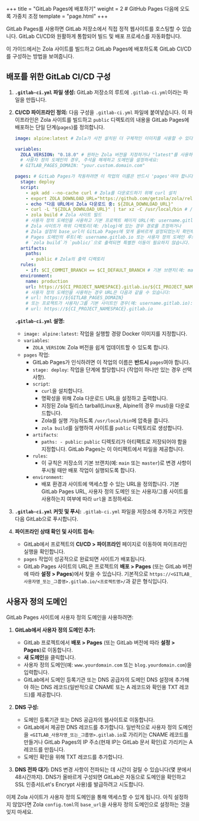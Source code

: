 +++
title = "GitLab Pages에 배포하기"
weight = 2 # GitHub Pages 다음에 오도록 가중치 조정
template = "page.html"
+++

GitLab Pages를 사용하면 GitLab 저장소에서 직접 정적 웹사이트를 호스팅할 수 있습니다. GitLab CI/CD와 원활하게 통합되어 빌드 및 배포 프로세스를 자동화합니다.

이 가이드에서는 Zola 사이트를 빌드하고 GitLab Pages에 배포하도록 GitLab CI/CD를 구성하는 방법을 보여줍니다.

## 배포를 위한 GitLab CI/CD 구성

1.  **`.gitlab-ci.yml` 파일 생성:**
    GitLab 저장소의 루트에 `.gitlab-ci.yml`이라는 파일을 만듭니다.

2.  **CI/CD 파이프라인 정의:**
    다음 구성을 `.gitlab-ci.yml` 파일에 붙여넣습니다. 이 파이프라인은 Zola 사이트를 빌드하고 `public` 디렉토리의 내용을 GitLab Pages에 배포하는 단일 단계(`pages`)를 정의합니다.

    ```yaml
    image: alpine:latest # Zola가 사전 설치된 더 구체적인 이미지를 사용할 수 있다면 그것을 사용해도 됩니다.

    variables:
      ZOLA_VERSION: "0.18.0" # 원하는 Zola 버전을 지정하거나 "latest"를 사용하세요.
      # 사용자 정의 도메인의 경우, 주석을 해제하고 도메인을 설정하세요:
      # GITLAB_PAGES_DOMAIN: "your.custom.domain.com"

    pages: # GitLab Pages가 작동하려면 이 작업의 이름은 반드시 'pages'여야 합니다.
      stage: deploy
      script:
        - apk add --no-cache curl # Zola를 다운로드하기 위해 curl 설치
        - export ZOLA_DOWNLOAD_URL="https://github.com/getzola/zola/releases/download/v${ZOLA_VERSION}/zola-v${ZOLA_VERSION}-x86_64-unknown-linux-musl.tar.gz"
        - echo "다음 URL에서 Zola 다운로드 중: ${ZOLA_DOWNLOAD_URL}"
        - curl -L "${ZOLA_DOWNLOAD_URL}" | tar xz -C /usr/local/bin # /usr/local/bin에 Zola 압축 해제
        - zola build # Zola 사이트 빌드
        # 사용자 정의 도메인을 사용하고 기본 프로젝트 페이지 URL(예: username.gitlab.io/projectname)이 아니거나,
        # Zola 사이트가 하위 디렉토리(예: /blog)에 있는 경우 경로를 조정하거나
        # Zola 설정의 base_url이 GitLab Pages에 맞게 올바르게 설정되었는지 확인해야 할 수 있습니다.
        # Pages 도메인의 루트(예: username.gitlab.io 또는 사용자 정의 도메인 루트)에 있는 사이트의 경우:
        # `zola build`가 `public/`으로 출력되면 특별한 이동이 필요하지 않습니다.
      artifacts:
        paths:
          - public # Zola의 출력 디렉토리
      rules:
        - if: $CI_COMMIT_BRANCH == $CI_DEFAULT_BRANCH # 기본 브랜치(예: main 또는 master)에 푸시할 때만 배포
      environment:
        name: production
        url: https://${CI_PROJECT_NAMESPACE}.gitlab.io/${CI_PROJECT_NAME} # 기본 URL
        # 사용자 정의 도메인을 사용하는 경우 URL은 다음과 같을 수 있습니다:
        # url: https://${GITLAB_PAGES_DOMAIN}
        # 또는 프로젝트가 사용자/그룹 기본 사이트인 경우(예: username.gitlab.io):
        # url: https://${CI_PROJECT_NAMESPACE}.gitlab.io
    ```

    **`.gitlab-ci.yml` 설명:**
    *   `image: alpine:latest`: 작업을 실행할 경량 Docker 이미지를 지정합니다.
    *   `variables`:
        *   `ZOLA_VERSION`: Zola 버전을 쉽게 업데이트할 수 있도록 합니다.
    *   `pages` 작업:
        *   GitLab Pages가 인식하려면 이 작업의 이름은 **반드시** `pages`여야 합니다.
        *   `stage: deploy`: 작업을 단계에 할당합니다 (작업이 하나만 있는 경우 선택 사항).
        *   `script`:
            *   `curl`을 설치합니다.
            *   명확성을 위해 Zola 다운로드 URL을 설정하고 출력합니다.
            *   지정된 Zola 릴리스 tarball(Linux용, Alpine의 경우 musl)을 다운로드합니다.
            *   Zola를 실행 가능하도록 `/usr/local/bin`에 압축을 풉니다.
            *   `zola build`를 실행하여 사이트를 `public` 디렉토리로 생성합니다.
        *   `artifacts`:
            *   `paths: - public`: `public` 디렉토리가 아티팩트로 저장되어야 함을 지정합니다. GitLab Pages는 이 아티팩트에서 파일을 제공합니다.
        *   `rules`:
            *   이 규칙은 저장소의 기본 브랜치(예: `main` 또는 `master`)로 변경 사항이 푸시될 때만 배포 작업이 실행되도록 합니다.
        *   `environment`:
            *   배포 환경과 사이트에 액세스할 수 있는 URL을 정의합니다. 기본 GitLab Pages URL, 사용자 정의 도메인 또는 사용자/그룹 사이트를 사용하는지 여부에 따라 `url`을 조정하세요.

3.  **`.gitlab-ci.yml` 커밋 및 푸시:**
    `.gitlab-ci.yml` 파일을 저장소에 추가하고 커밋한 다음 GitLab으로 푸시합니다.

4.  **파이프라인 상태 확인 및 사이트 접속:**
    *   GitLab에서 프로젝트의 **CI/CD > 파이프라인** 페이지로 이동하여 파이프라인 실행을 확인합니다.
    *   `pages` 작업이 성공적으로 완료되면 사이트가 배포됩니다.
    *   GitLab Pages 사이트의 URL은 프로젝트의 **배포 > Pages** (또는 GitLab 버전에 따라 **설정 > Pages**)에서 찾을 수 있습니다. 기본적으로 `https://<GITLAB_사용자명_또는_그룹명>.gitlab.io/<프로젝트명>/`과 같은 형식입니다.

## 사용자 정의 도메인

GitLab Pages 사이트에 사용자 정의 도메인을 사용하려면:

1.  **GitLab에서 사용자 정의 도메인 추가:**
    *   GitLab 프로젝트에서 **배포 > Pages** (또는 GitLab 버전에 따라 **설정 > Pages**)로 이동합니다.
    *   **새 도메인**을 클릭합니다.
    *   사용자 정의 도메인(예: `www.yourdomain.com` 또는 `blog.yourdomain.com`)을 입력합니다.
    *   GitLab에서 도메인 등록기관 또는 DNS 공급자의 도메인 DNS 설정에 추가해야 하는 DNS 레코드(일반적으로 CNAME 또는 A 레코드와 확인용 TXT 레코드)를 제공합니다.

2.  **DNS 구성:**
    *   도메인 등록기관 또는 DNS 공급자의 웹사이트로 이동합니다.
    *   GitLab에서 제공한 DNS 레코드를 추가합니다. 일반적으로 사용자 정의 도메인을 `<GITLAB_사용자명_또는_그룹명>.gitlab.io`로 가리키는 CNAME 레코드를 만들거나 GitLab Pages의 IP 주소(현재 IP는 GitLab 문서 확인)로 가리키는 A 레코드를 만듭니다.
    *   도메인 확인을 위해 TXT 레코드를 추가합니다.

3.  **DNS 전파 대기:**
    DNS 변경 사항이 전파되는 데 시간이 걸릴 수 있습니다(몇 분에서 48시간까지). DNS가 올바르게 구성되면 GitLab은 자동으로 도메인을 확인하고 SSL 인증서(Let's Encrypt 사용)를 발급하려고 시도합니다.

이제 Zola 사이트가 사용자 정의 도메인을 통해 액세스할 수 있게 됩니다. 아직 설정하지 않았다면 Zola `config.toml`의 `base_url`을 사용자 정의 도메인으로 설정하는 것을 잊지 마세요.
